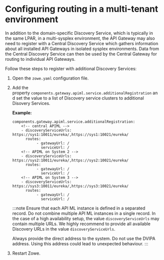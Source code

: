 # Configuring routing in a multi-tenant environment

In addition to the domain-specific Discovery Service, which is typically in the same LPAR, in a multi-sysplex environment, the API Gateway may also need to register with a Central Discovery Service which gathers information about all installed API Gateways
in isolated sysplex environments. Data from the Central Discovery Service can then be used by the Central Gateway for routing to individual API Gateways.

Follow these steps to register with additional Discovery Services:

1. Open the `zowe.yaml` configuration file.
2. Add the property `components.gateway.apiml.service.additionalRegistration` and set the value to a list of Discovery service clusters to additional Disovery Services.

   **Example:**
   ```
   components.gateway.apiml.service.additionalRegistration: 
       <!-- central APIML -->
       - discoveryServiceUrls: https://sys1:10011/eureka/,https://sys1:10021/eureka/ 
         routes:
              - gatewayUrl: /
                serviceUrl: /
       <!-- APIML on System 2 -->
       - discoveryServiceUrls: https://sys2:10011/eureka/,https://sys2:10021/eureka/
         routes:
              - gatewayUrl: /
                serviceUrl: /
       <!-- APIML on System 3 -->
       - discoveryServiceUrls: https://sys3:10011/eureka/,https://sys3:10021/eureka/ 
         routes:
              - gatewayUrl: /
                serviceUrl: /
    ```

   :::note
     Ensure that each API ML instance is defined in a separated record. Do not combine multiple API ML instances in a
     single record. In the case of a high availability setup, the value `discoveryServiceUrls` may contain multiple URLs.
     We highly recommend to provide all available Discovery URLs in the value `discoveryServiceUrls`.

     Always provide the direct address to the system. Do not use the DVIPA address. Using this address could lead to unexpected behaviour.
   :::

3. Restart Zowe.
